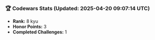 ### 🏆 Codewars Stats (Updated: 2025-04-20 09:07:14 UTC)

- **Rank:** 8 kyu
- **Honor Points:** 3
- **Completed Challenges:** 1
